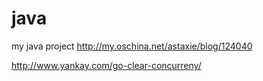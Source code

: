 java
====

my java project
http://my.oschina.net/astaxie/blog/124040

http://www.yankay.com/go-clear-concurreny/
